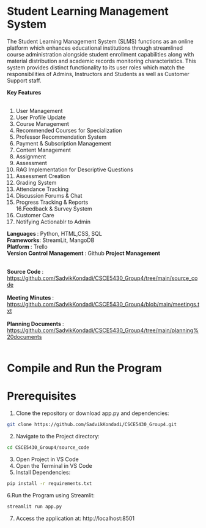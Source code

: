 # Student Learning Management System <br>
The Student Learning Management System (SLMS) functions as an online platform which
enhances educational institutions through streamlined course administration alongside
student enrollment capabilities along with material distribution and academic records
monitoring characteristics. This system provides distinct functionality to its user roles which
match the responsibilities of Admins, Instructors and Students as well as Customer Support
staff.<br>

<b> Key Features </b> <br> <br>

1. User Management <br>
2. User Profile Update <br>
3. Course Management <br>
4. Recommended Courses for Specialization <br>
5. Professor Recommendation System <br>
6. Payment & Subscription Management <br>
7. Content Management <br>
8. Assignment <br>
9. Assessment <br>
10. RAG Implementation for Descriptive Questions <br>
11. Assessment Creation <br>
12. Grading System <br>
13. Attendance Tracking <br>
14. Discussion Forums & Chat <br>
15. Progress Tracking & Reports <br>
16.Feedback & Survey System <br>
17. Customer Care <br>
18. Notifying Actionablr to Admin <br>

<b> Languages </b>: Python, HTML,CSS, SQL <br>
<b> Frameworks</b>: StreamLit, MangoDB <br>
<b> Platform </b>: Trello <br>
<b> Version Control Management </b>: Github <b>Project Management </b> <br> <br>

<b> Source Code </b>: https://github.com/SadvikKondadi/CSCE5430_Group4/tree/main/source_code <br> <br>
<b> Meeting Minutes </b>: https://github.com/SadvikKondadi/CSCE5430_Group4/blob/main/meetings.txt <br> <br>
<b> Planning Documents </b>: https://github.com/SadvikKondadi/CSCE5430_Group4/tree/main/planning%20documents <br> <br> 

# Compile and Run the Program <br> 
# Prerequisites <br>
1. Clone the repository or download app.py and dependencies:<br>
```bash
git clone https://github.com/SadvikKondadi/CSCE5430_Group4.git
```
2. Navigate to the Project directory: <br>
```bash
cd CSCE5430_Group4/source_code
```
3. Open Project in VS Code <br>
4. Open the Terminal in VS Code <br>
5. Install Dependencies: <br>
```bash
pip install -r requirements.txt
```

6.Run the Program using Streamlit:
```bash
streamlit run app.py
```


7. Access the application at: http://localhost:8501



